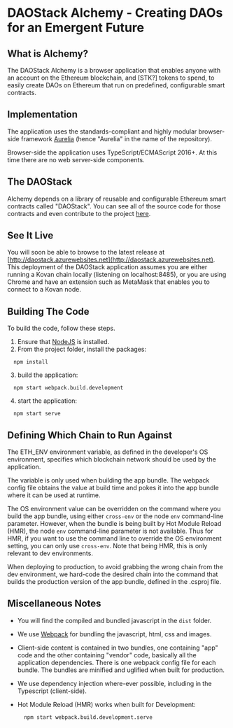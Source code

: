 # DAOStack Alchemy - Creating DAOs for an Emergent Future

## What is Alchemy?

The DAOStack Alchemy is a browser application that enables anyone with an account on the Ethereum blockchain, and \[STK?\] tokens to spend, to easily create DAOs on Ethereum that run on predefined, configurable smart contracts.

## Implementation
The application uses the standards-compliant and highly modular browser-side framework [Aurelia](http://aurelia.io) (hence "Aurelia" in the name of the repository).

Browser-side the application uses TypeScript/ECMAScript 2016+.  At this time there are no web server-side components.

## The DAOStack

Alchemy depends on a library of reusable and configurable Ethereum smart contracts called "DAOStack".  You can see all of the source code for those contracts and even contribute to the project [here](https://github.com/daostack/daostack).

## See It Live
You will soon be able to  browse to the latest release at [http://daostack.azurewebsites.net](http://daostack.azurewebsites.net).  This deployment of the DAOStack application assumes you are either running a Kovan chain locally (listening on localhost:8485), or you are using Chrome and have an extension such as MetaMask that enables you to connect to a Kovan node.

## Building The Code

To build the code, follow these steps.

1. Ensure that [NodeJS](http://nodejs.org/) is installed.
2. From the project folder, install the packages:

  ```shell
    npm install
  ```
3. build the application:
  ```shell
    npm start webpack.build.development
  ```

4. start the application:
  ```shell
    npm start serve
  ```

## Defining Which Chain to Run Against

The ETH_ENV environment variable, as defined in the developer's OS environment, specifies which blockchain network should be used by the application.

The variable is only used when building the app bundle. The webpack config file obtains the value at build time and pokes it into the app bundle where it can be used at runtime.

The OS environment value can be overridden on the command where you build the app bundle, using either `cross-env` or the node `env` command-line parameter.  However, when the bundle is being built by Hot Module Reload (HMR), the node `env` command-line parameter is not available. Thus for HMR, if you want to use the command line to override the OS environment setting, you can only use `cross-env`. Note that being HMR, this is only relevant to dev environments.

When deploying to production, to avoid grabbing the wrong chain from the dev environment, we hard-code the desired chain into the command that builds the production version of the app bundle, defined in the .csproj file.

## Miscellaneous Notes

* You will find the compiled and bundled javascript in the `dist` folder.

* We use [Webpack](https://webpack.js.org/) for bundling the javascript, html, css and images.

* Client-side content is contained in two bundles, one containing "app" code and the other containing "vendor" code, basically all the application dependencies.  There is one webpack config file for each bundle.  The bundles are minified and uglified when built for production.

* We use dependency injection where-ever possible, including in the Typescript (client-side).

* Hot Module Reload (HMR) works when built for Development:

  ```shell
    npm start webpack.build.development.serve
  ```
